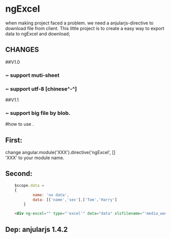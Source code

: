 # ngExcel
when making project faced a problem.
we need a anjularjs-directive to download file from client.
This little project is to create a easy way to export data to ngExcel and download;

## CHANGES
##V1.0
### ~ support muti-sheet
### ~ support utf-8 [chinese^-^]
##V1.1
### ~ support big file by blob.

#how to use .
## First:  
change
	angular.module('XXX').directive('ngExcel', []  
'XXX' to your module name.
		
## Second: 
```js
	$scope.data = 
	{
        	name: 'no data',
        	data: [['name','sex'],['Tom','Harry']
        }
```
```html
	<div ng-excel="" type="'excel'" data="data" xlsfilename="'media_wave_data.xls'" >
```

                            
                            
## Dep: anjularjs 1.4.2
